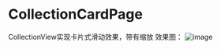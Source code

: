 # CollectionCardPage
CollectionView实现卡片式滑动效果，带有缩放
效果图：
![image](/Users/yangmeijun509/Desktop/1502040720_91140.jpg)